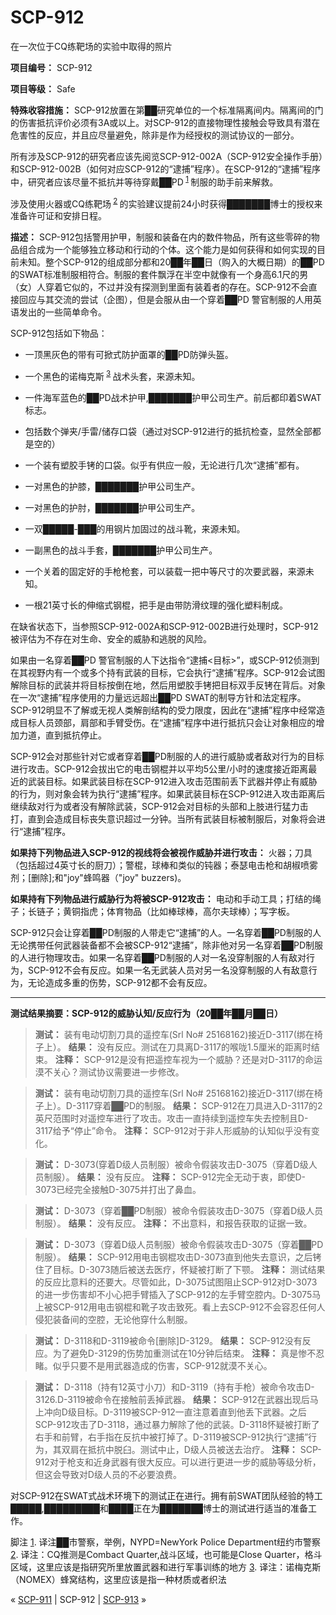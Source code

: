 # SCP-912
                        




在一次位于CQ练靶场的实验中取得的照片



**项目编号：** SCP-912

**项目等级：** Safe

**特殊收容措施：** SCP-912放置在第██研究单位的一个标准隔离间内。隔离间的门的伤害抵抗评价必须有3A或以上。对SCP-912的直接物理性接触会导致具有潜在危害性的反应，并且应尽量避免，除非是作为经授权的测试协议的一部分。

所有涉及SCP-912的研究者应该先阅览SCP-912-002A（SCP-912安全操作手册）和SCP-912-002B（如何对应SCP-912的“逮捕”程序）。在SCP-912的“逮捕”程序中，研究者应该尽量不抵抗并等待穿戴██PD<sup class='footnoteref'>
 <a shape='rect' class='footnoteref' id='footnoteref-1' href='javascript:;' onclick='WIKIDOT.page.utils.scrollToReference(&apos;footnote-1&apos;)'>1</a>
</sup>制服的助手前来解救。

涉及使用火器或CQ练靶场<sup class='footnoteref'>
 <a shape='rect' class='footnoteref' id='footnoteref-2' href='javascript:;' onclick='WIKIDOT.page.utils.scrollToReference(&apos;footnote-2&apos;)'>2</a>
</sup>的实验建议提前24小时获得███████博士的授权来准备许可证和安排日程。

**描述：** SCP-912包括警用护甲，制服和装备在内的数件物品，所有这些零碎的物品组合成为一个能够独立移动和行动的个体。这个能力是如何获得和如何实现的目前未知。整个SCP-912的组成部分都和20██年██日（购入的大概日期）的██PD的SWAT标准制服相符合。制服的套件飘浮在半空中就像有一个身高6.1尺的男（女）人穿着它似的，不过并没有探测到里面有装着者的存在。SCP-912不会直接回应与其交流的尝试（企图），但是会服从由一个穿着██PD 警官制服的人用英语发出的一些简单命令。

SCP-912包括如下物品：

- 一顶黑灰色的带有可掀式防护面罩的██PD防弹头盔。
- 一个黑色的诺梅克斯<sup class='footnoteref'>
 <a shape='rect' class='footnoteref' id='footnoteref-3' href='javascript:;' onclick='WIKIDOT.page.utils.scrollToReference(&apos;footnote-3&apos;)'>3</a>
</sup>战术头套，来源未知。
- 一件海军蓝色的██PD战术护甲,███████护甲公司生产。前后都印着SWAT标志。
- 包括数个弹夹/手雷/储存口袋（通过对SCP-912进行的抵抗检查，显然全部都是空的）
- 一个装有塑胶手铐的口袋。似乎有供应一般，无论进行几次“逮捕”都有。


- 一对黑色的护膝，███████护甲公司生产。
- 一对黑色的护肘，███████护甲公司生产。
- 一双█████-███的用钢片加固过的战斗靴，来源未知。
- 一副黑色的战斗手套，███████护甲公司生产。
- 一个关着的固定好的手枪枪套，可以装载一把中等尺寸的次要武器，来源未知。
- 一根21英寸长的伸缩式钢棍，把手是由带防滑纹理的强化塑料制成。

在缺省状态下，当参照SCP-912-002A和SCP-912-002B进行处理时，SCP-912被评估为不存在对生命、安全的威胁和逃脱的风险。

如果由一名穿着██PD 警官制服的人下达指令“逮捕<目标>”，或SCP-912侦测到在其视野内有一个或多个持有武装的目标，它会执行“逮捕”程序。SCP-912会试图解除目标的武装并将目标按倒在地，然后用塑胶手铐把目标双手反铐在背后。对象在一次“逮捕”程序使用的力量远远超出██PD SWAT的制导方针和法定程序。SCP-912明显不了解或无视人类解剖结构的受力限度，因此在“逮捕”程序中经常造成目标人员颈部，肩部和手臂受伤。在“逮捕”程序中进行抵抗只会让对象相应的增加力道，直到抵抗停止。

SCP-912会对那些针对它或者穿着██PD制服的人的进行威胁或者敌对行为的目标进行攻击。SCP-912会拔出它的电击钢棍并以平均5公里/小时的速度接近距离最近的武装目标。如果武装目标在SCP-912进入攻击范围前丢下武器并停止有威胁的行为，则对象会转为执行“逮捕”程序。如果武装目标在SCP-912进入攻击距离后继续敌对行为或者没有解除武装，SCP-912会对目标的头部和上肢进行猛力击打，直到会造成目标丧失意识超过一分钟。当所有武装目标被制服后，对象将会进行“逮捕”程序。

**如果持下列物品进入SCP-912的视线将会被视作威胁并进行攻击：** 火器；刀具（包括超过4英寸长的厨刀）；警棍，球棒和类似的钝器；泰瑟电击枪和胡椒喷雾剂；[删除];和"joy"蜂鸣器（"joy" buzzers)。

**如果持有下列物品进行威胁行为将被SCP-912攻击：** 电动和手动工具；打结的绳子；长链子；黄铜指虎；体育物品（比如棒球棒，高尔夫球棒）；写字板。

SCP-912只会让穿着██PD制服的人带走它“逮捕”的人。一名穿着██PD制服的人无论携带任何武器装备都不会被SCP-912“逮捕”，除非他对另一名穿着██PD制服的人进行物理攻击。如果一名穿着██PD制服的人对一名没穿制服的人有敌对行为，SCP-912不会有反应。如果一名无武装人员对另一名没穿制服的人有敌意行为，无论造成多重的伤势，SCP-912都不会有反应。


---

**测试结果摘要：SCP-912的威胁认知/反应行为（20██年██月██日）** 


> **测试：** 装有电动切割刀具的遥控车(Srl No# 25168162)接近D-3117(绑在椅子上）。
**结果：** 没有反应。测试在刀具离D-3117的喉咙1.5厘米的距离时结束。
**注释：** SCP-912是没有把遥控车视为一个威胁？还是对D-3117的命运漠不关心？测试协议需要进一步修改。
> 


> **测试：** 装有电动切割刀具的遥控车(Srl No# 25168162)接近D-3117(绑在椅子上）。D-3117穿着██PD的制服。
**结果：** SCP-912在刀具进入D-3117的2英尺范围时对遥控车进行了攻击。攻击一直持续到遥控车失去控制且D-3117给予“停止”命令。
**注释：** SCP-912对于非人形威胁的认知似乎没有变化。
> 


> **测试：** D-3073(穿着D级人员制服）被命令假装攻击D-3075（穿着D级人员制服）。
**结果：** 没有反应。
**注释：** SCP-912完全无动于衷，即使D-3073已经完全接触D-3075并打出了鼻血。
> 


> **测试：** D-3073（穿着██PD制服）被命令假装攻击D-3075（穿着D级人员制服）。
**结果：** 没有反应。
**注释：** 不出意料，和报告获取的证据一致。
> 


> **测试：** D-3073（穿着D级人员制服）被命令假装攻击D-3075（穿着██PD制服）。
**结果：** SCP-912用电击钢棍攻击D-3073直到他失去意识，之后铐住了目标。D-3073随后被送去医疗，怀疑被打断了下颚。
**注释：** 测试结果的反应比意料的还要大。尽管如此，D-3075试图阻止SCP-912对D-3073的进一步伤害却不小心把手臂插入了SCP-912的左手臂空腔内。D-3075马上被SCP-912用电击钢棍和靴子攻击致死。看上去SCP-912不会容忍任何人侵犯装备间的空腔，无论他穿什么制服。
> 


> **测试：** D-3118和D-3119被命令[删除]D-3129。
**结果：** SCP-912没有反应。为了避免D-3129的伤势加重测试在10分钟后结束。
**注释：** 真是惨不忍睹。似乎只要不是用武器造成的伤害，SCP-912就漠不关心。
> 


> **测试：** D-3118（持有12英寸小刀）和D-3119（持有手枪）被命令攻击D-3126.D-3119被命令在接触前丢掉武器。
**结果：** SCP-912在武器出现后马上冲向D级目标。D-3119被SCP-912一直注意着直到他丢下武器。之后SCP-912攻击了D-3118，通过暴力解除了他的武装。D-3118怀疑被打断了右手和前臂，右手指在反抗中被打掉了。D-3119被SCP-912执行“逮捕”行为，其双肩在抵抗中脱臼。测试中止，D级人员被送去治疗。
**注释：** SCP-912对于枪支和近身武器有很大反应。可以进行更进一步的威胁等级分析，但这会导致对D级人员的不必要浪费。
> 

对SCP-912在SWAT式战术环境下的测试正在进行。拥有前SWAT团队经验的特工█████,█████████和████正在为███████博士的测试进行适当的准备工作。


脚注
<a shape='rect' href='javascript:;' onclick='WIKIDOT.page.utils.scrollToReference(&apos;footnoteref-1&apos;)'>1</a>. 译注██市警察，举例，NYPD=NewYork Police Department纽约市警察
<a shape='rect' href='javascript:;' onclick='WIKIDOT.page.utils.scrollToReference(&apos;footnoteref-2&apos;)'>2</a>. 译注：CQ推测是Combact Quarter,战斗区域，也可能是Close Quarter，格斗区域，这里应该是指研究所里放置武器和进行军事训练的地方
<a shape='rect' href='javascript:;' onclick='WIKIDOT.page.utils.scrollToReference(&apos;footnoteref-3&apos;)'>3</a>. 译注：诺梅克斯（NOMEX）蜂窝结构，这里应该是指一种材质或者织法



« [SCP-911](/scp-911) | SCP-912 | [SCP-913](/scp-913) »





                    